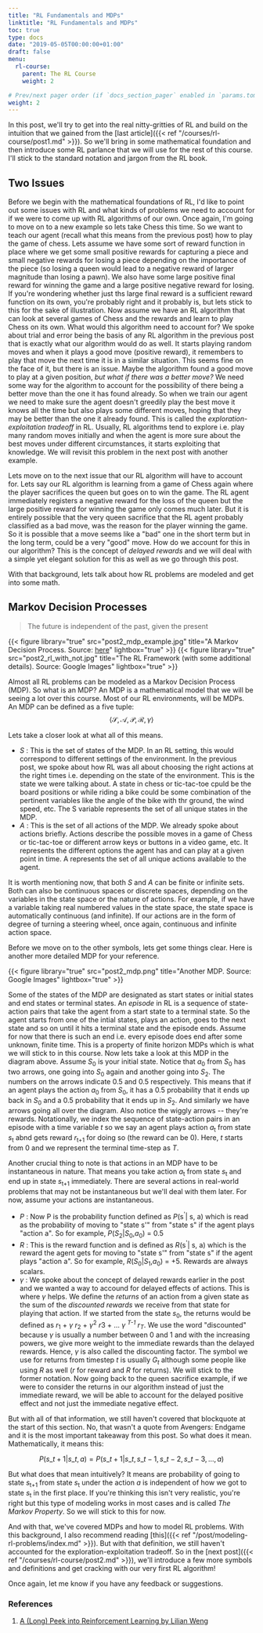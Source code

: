 ```yaml
---
title: "RL Fundamentals and MDPs"
linktitle: "RL Fundamentals and MDPs"
toc: true
type: docs
date: "2019-05-05T00:00:00+01:00"
draft: false
menu:
  rl-course:
    parent: The RL Course
    weight: 2

# Prev/next pager order (if `docs_section_pager` enabled in `params.toml`)
weight: 2
---
```

In this post, we'll try to get into the real nitty-gritties of RL and build on the intuition that we gained from the [last article]({{< ref "/courses/rl-course/post1.md" >}}). So we'll bring in some mathematical foundation and then introduce some RL parlance that we will use for the rest of this course. I'll stick to the standard notation and jargon from the RL book.

## Two Issues

Before we begin with the mathematical foundations of RL, I'd like to point out some issues with RL and what kinds of problems we need to account for if we were to come up with RL algorithms of our own. Once again, I'm going to move on to a new example so lets take Chess this time.
So we want to teach our agent (recall what this means from the previous post) how to play the game of chess. Lets assume we have some sort of reward function in place where we get some small positive rewards for capturing a piece and small negative rewards for losing a piece depending on the importance of the piece (so losing a queen would lead to a negative reward of larger magnitude than losing a pawn). We also have some large positive final reward for winning the game and a large positive negative reward for losing. If you're wondering whether just ths large final reward is a sufficient reward function on its own, you're probably right and it probably is, but lets stick to this for the sake of illustration.
Now assume we have an RL algorithm that can look at several games of Chess and the rewards and learn to play Chess on its own. What would this algorithm need to account for? We spoke about trial and error being the basis of any RL algorithm in the previous post that is exactly what our algorithm would do as well. It starts playing random moves and when it plays a good move (positive reward), it remembers to play that move the next time it is in a similar situation. This seems fine on the face of it, but there is an issue. Maybe the algorithm found a good move to play at a given position, _but what if there was a better move?_
We need some way for the algorithm to account for the possibility of there being a better move than the one it has found already. So when we train our agent we need to make sure the agent doesn't greedily play the best move it knows all the time but also plays some different moves, hoping that they may be better than the one it already found. This is called the _exploration-exploitation tradeoff_ in RL. Usually, RL algorithms tend to explore i.e. play many random moves initially and when the agent is more sure about the best moves under different circumstances, it starts exploiting that knowledge. We will revisit this problem in the next post with another example.

Lets move on to the next issue that our RL algorithm will have to account for. Lets say our RL algorithm is learning from a game of Chess again where the player sacrifices the queen but goes on to win the game. The RL agent immediately registers a negative reward for the loss of the queen but the large positive reward for winning the game only comes much later. But it is entirely possible that the very queen sacrifice that the RL agent probably classified as a bad move, was the reason for the player winning the game. So it is possible that a move seems like a "bad" one in the short term but in the long term, could be a very "good" move. How do we account for this in our algorithm? This is the concept of _delayed rewards_ and we will deal with a simple yet elegant solution for this as well as we go through this post.

With that background, lets talk about how RL problems are modeled and get into some math.

## Markov Decision Processes

> The future is independent of the past, given the present

{{< figure library="true" src="post2_mdp_example.jpg" title="A Markov Decision Process. Source: [here](https://randomant.net/reinforcement-learning-concepts/)" lightbox="true" >}}
{{< figure library="true" src="post2_rl_with_not.jpg" title="The RL Framework (with some additional details). Source: Google Images" lightbox="true" >}}

Almost all RL problems can be modeled as a Markov Decision Process (MDP). So what is an MDP? An MDP is a mathematical model that we will be seeing a lot over this course. Most of our RL environments, will be MDPs. An MDP can be defined as a five tuple:
$$\langle \mathcal{S}, \mathcal{A}, \mathcal{P}, \mathcal{R}, \gamma \rangle$$ 

Lets take a closer look at what all of this means.

* _S_ : This is the set of states of the MDP. In an RL setting, this would correspond to different settings of the environment. In the previous post, we spoke about how RL was all about choosing the right actions at the right times i.e. depending on the state of the environment. This is the state we were talking about. A state in chess or tic-tac-toe cpuld be the board positions or while riding a bike could be some combination of the pertinent variables like the angle of the bike with thr ground, the wind speed, etc. The S variable represents the set of all unique states in the MDP. 
* _A_ : This is the set of all actions of the MDP. We already spoke about actions briefly. Actions describe the possible moves in a game of Chess or tic-tac-toe or different arrow keys or buttons in a video game, etc. It represents the different options the agent has and can play at a given point in time. A represents the set of all unique actions available to the agent.

It is worth mentioning now, that both _S_ and _A_ can be finite or infinite sets. Both can also be continuous spaces or discrete spaces, depending on the variables in the state space or the nature of actions. For example, if we have a variable taking real numbered values in the state space, the state space is automatically continuous (and infinite). If our actions are in the form of degree of turning a steering wheel, once again, continuous and infinite action space.

Before we move on to the other symbols, lets get some things clear. Here is another more detailed MDP for your reference.

{{< figure library="true" src="post2_mdp.png" title="Another MDP. Source: Google Images" lightbox="true" >}}

Some of the states of the MDP are designated as start states or initial states and end states or terminal states. An _episode_ in RL is a sequence of state-action pairs that take the agent from a start state to a terminal state. So the agent starts from one of the intial states, plays an action, goes to the next state and so on until it hits a terminal state and the episode ends. Assume for now that there is such an end i.e. every episode does end after some unknown, finite time. This is a property of finite horizon MDPs which is what we will stick to in this course.
Now lets take a look at this MDP in the diagram above. Assume _S_<sub>0</sub> is your initial state. Notice that _a_<sub>0</sub> from _S_<sub>0</sub> has two arrows, one going into _S_<sub>0</sub> again and another going into _S_<sub>2</sub>. The numbers on the arrows indicate 0.5 and 0.5 respectively. This means that if an agent plays the action _a_<sub>0</sub> from _S_<sub>0</sub>, it has a 0.5 probability that it ends up back in _S_<sub>0</sub> and a 0.5 probability that it ends up in _S_<sub>2</sub>. And similarly we have arrows going all over the diagram. Also notice the wiggly arrows -- they're rewards.
Notationally, we index the sequence of state-action pairs in an episode with a time variable _t_ so we say an agent plays action _a_<sub>t</sub> from state _s_<sub>t</sub> abnd gets reward _r_<sub>t+1</sub> for doing so (the reward can be 0). Here, _t_ starts from 0 and we represent the terminal time-step as _T_.

Another crucial thing to note is that actions in an MDP have to be instantaneous in nature. That means you take action _a_<sub>t</sub> from state _s_<sub>t</sub> and end up in state _s_<sub>t+1</sub> immediately. There are several actions in real-world problems that may not be instantaneous but we'll deal with them later. For now, assume your actions are instantaneous.

* _P_ : Now P is the probability function defined as _P_(s<sup>'</sup>| s, a) which is read as the probability of moving to "state s'" from "state s" if the agent plays "action a". So for example, _P_(_S_<sub>2</sub>|_S_<sub>0</sub>,_a_<sub>0</sub>) = 0.5
* _R_ : This is the reward function and is defined as _R_(s<sup>'</sup>| s, a) which is the reward the agent gets for moving to "state s'" from "state s" if the agent plays "action a". So for example, _R_(_S_<sub>0</sub>|_S_<sub>1</sub>,_a_<sub>0</sub>) = +5. Rewards are always scalars.
* $\gamma$ : We spoke about the concept of delayed rewards earlier in the post and we wanted a way to accound for delayed effects of actions. This is where $\gamma$ helps. We define the _returns_ of an action from a given state as the sum of the _discounted rewards_ we receive from that state for playing that action. If we started from the state _s_<sub>0</sub>, the returns would be defined as _r_<sub>1</sub> + $\gamma$ _r_<sub>2</sub> + $\gamma$<sup>2</sup> _r_</sub>3</sub> + ... $\gamma$ <sup>_T-1_</sup> _r_<sub>_T_</sub>. We use the word "discounted" because $\gamma$ is usually a number between 0 and 1 and with the increasing powers, we give more weight to the immediate rewards than the delayed rewards. Hence, $\gamma$ is also called the discounting factor. The symbol we use for returns from timestep _t_ is usually _G_<sub>_t_</sub> although some people like using _R_ as well (_r_ for reward and _R_ for returns). We will stick to the former notation. Now going back to the queen sacrifice example, if we were to consider the returns in our algorithm instead of just the immediate reward, we will be able to account for the delayed positive effect and not just the immediate negative effect.

But with all of that information, we still haven't covered that blockquote at the start of this section. No, that wasn't a quote from Avengers: Endgame and it is the most important takeaway from this post. So what does it mean. Mathematically, it means this:

$$P(s\_{t+1}|s\_t,a) = P(s\_{t+1}|s\_t,s\_{t-1},s\_{t-2},s\_{t-3},...,a)$$

But what does that mean intuitively? It means are probability of going to state _s_<sub>t+1</sub> from state _s_<sub>t</sub> under the action _a_ is independent of how we got to state _s_<sub>t</sub> in the first place. If you're thinking this isn't very realistic, you're right but this type of modeling works in most cases and is called _The Markov Property_. So we will stick to this for now.

And with that, we've covered MDPs and how to model RL problems. With this background, I also recommend reading [this]({{< ref "/post/modeling-rl-problems/index.md" >}}). But with that definition, we still haven't accounted for the exploration-exploitation tradeoff. So in the [next post]({{< ref "/courses/rl-course/post2.md" >}}), we'll introduce a few more symbols and definitions and get cracking with our very first RL algorithm!

Once again, let me know if you have any feedback or suggestions.

### References

1. [A (Long) Peek into Reinforcement Learning by Lilian Weng](https://lilianweng.github.io/lil-log/2018/02/19/a-long-peek-into-reinforcement-learning.html)

